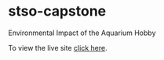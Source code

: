 # stso-capstone
Environmental Impact of the Aquarium Hobby

To view the live site [click here](https://axb8292.github.io/stso-capstone/).
